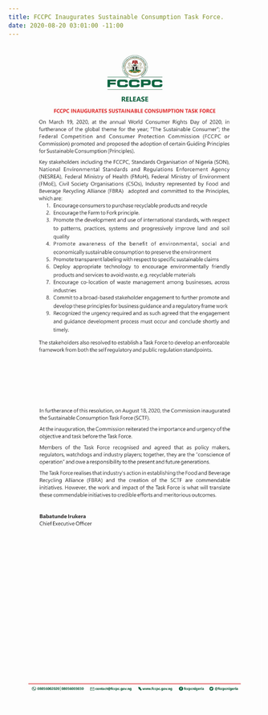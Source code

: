 ```yaml
---
title: FCCPC Inaugurates Sustainable Consumption Task Force.
date: 2020-08-20 03:01:00 -11:00
---
```


![1-0d4409.jpg](/uploads/1-0d4409.jpg)

![2-6495e6.jpg](/uploads/2-6495e6.jpg)